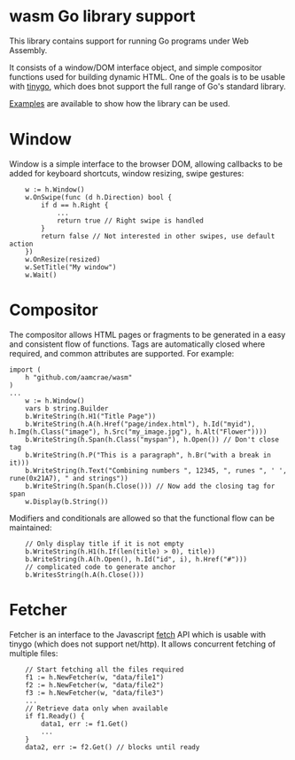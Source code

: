# wasm Go library support

This library contains support for running Go programs under Web Assembly.

It consists of a window/DOM interface object, and simple compositor functions
used for building dynamic HTML. One of the goals is to be usable with [tinygo](https://tinygo.org/),
which does bnot support the full range of Go's standard library.

[Examples](examples/server) are available to show how the library can be used.

# Window

Window is a simple interface to the browser DOM, allowing callbacks
to be added for keyboard shortcuts, window resizing, swipe gestures:

```
	w := h.Window()
	w.OnSwipe(func (d h.Direction) bool {
		if d == h.Right {
			...
			return true // Right swipe is handled
		}
		return false // Not interested in other swipes, use default action
	})
	w.OnResize(resized)
	w.SetTitle("My window")
	w.Wait()
```

# Compositor

The compositor allows HTML pages or fragments to be generated in a
easy and consistent flow of functions. Tags are automatically closed
where required, and common attributes are supported. For example:

```
import (
	h "github.com/aamcrae/wasm"
)
...
	w := h.Window()
	vars b string.Builder
	b.WriteString(h.H1("Title Page"))
	b.WriteString(h.A(h.Href("page/index.html"), h.Id("myid"), h.Img(h.Class("image"), h.Src("my_image.jpg"), h.Alt("Flower"))))
	b.WriteString(h.Span(h.Class("myspan"), h.Open()) // Don't close tag
	b.WriteString(h.P("This is a paragraph", h.Br("with a break in it)))
	b.WriteString(h.Text("Combining numbers ", 12345, ", runes ", ' ', rune(0x21A7), " and strings"))
	b.WriteString(h.Span(h.Close())) // Now add the closing tag for span
	w.Display(b.String())
```

Modifiers and conditionals are allowed so that the functional flow can be maintained:

```
	// Only display title if it is not empty
	b.WriteString(h.H1(h.If(len(title) > 0), title))
	b.WriteString(h.A(h.Open(), h.Id("id", i), h.Href("#")))
	// complicated code to generate anchor
	b.WritesString(h.A(h.Close()))
```

# Fetcher

Fetcher is an interface to the Javascript [fetch](https://developer.mozilla.org/en-US/docs/Web/API/Fetch_API)
API which is usable with tinygo (which does not support net/http).
It allows concurrent fetching of multiple files:

```
	// Start fetching all the files required
	f1 := h.NewFetcher(w, "data/file1")
	f2 := h.NewFetcher(w, "data/file2")
	f3 := h.NewFetcher(w, "data/file3")
	...
	// Retrieve data only when available
	if f1.Ready() {
		data1, err := f1.Get()
		...
	}
	data2, err := f2.Get() // blocks until ready
```
